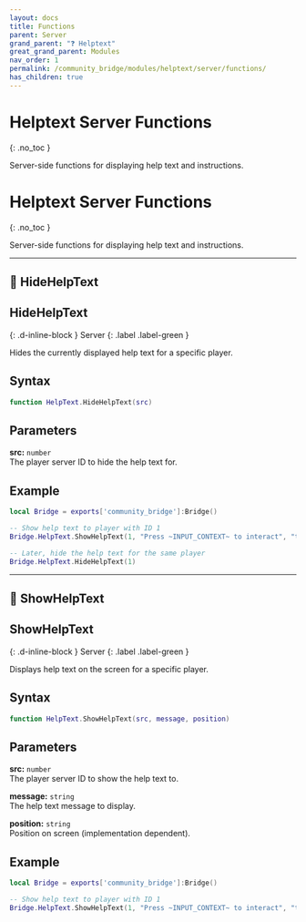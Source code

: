 ```yaml
---
layout: docs
title: Functions
parent: Server
grand_parent: "❓ Helptext"
great_grand_parent: Modules
nav_order: 1
permalink: /community_bridge/modules/helptext/server/functions/
has_children: true
---
```


# Helptext Server Functions
{: .no_toc }

Server-side functions for displaying help text and instructions.

# Helptext Server Functions
{: .no_toc }

Server-side functions for displaying help text and instructions.

---

## 🔹 HideHelpText

## HideHelpText
{: .d-inline-block }
Server
{: .label .label-green }

Hides the currently displayed help text for a specific player.

## Syntax

```lua
function HelpText.HideHelpText(src)
```

## Parameters

**src:** `number`  
The player server ID to hide the help text for.

## Example

```lua
local Bridge = exports['community_bridge']:Bridge()

-- Show help text to player with ID 1
Bridge.HelpText.ShowHelpText(1, "Press ~INPUT_CONTEXT~ to interact", "top")

-- Later, hide the help text for the same player
Bridge.HelpText.HideHelpText(1)
```

---

## 🔹 ShowHelpText

## ShowHelpText
{: .d-inline-block }
Server
{: .label .label-green }

Displays help text on the screen for a specific player.

## Syntax

```lua
function HelpText.ShowHelpText(src, message, position)
```

## Parameters

**src:** `number`  
The player server ID to show the help text to.

**message:** `string`  
The help text message to display.

**position:** `string`  
Position on screen (implementation dependent).

## Example

```lua
local Bridge = exports['community_bridge']:Bridge()

-- Show help text to player with ID 1
Bridge.HelpText.ShowHelpText(1, "Press ~INPUT_CONTEXT~ to interact", "top")
```